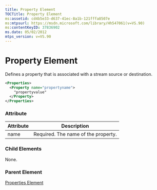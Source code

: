 ```yaml
---
title: Property Element
TOCTitle: Property Element
ms:assetid: cd4b5e33-d637-41ec-8a1b-121fffa8507e
ms:mtpsurl: https://msdn.microsoft.com/library/Hh547061(v=VS.90)
ms:contentKeyID: 37836902
ms.date: 05/02/2012
mtps_version: v=VS.90
---
```


# Property Element

Defines a property that is associated with a stream source or destination.

```xml
<Properties>
  <Property name="propertyname">
    "propertyvalue"
  </Property>
</Properties>
```

### Attribute

|Attribute|Description|
|--- |--- |
|name|Required. The name of the property.|

### Child Elements

None.

### Parent Element

[Properties Element](properties-element.md)
